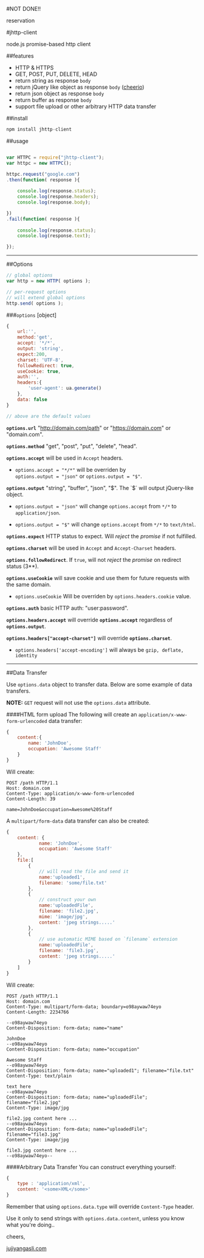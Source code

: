 #NOT DONE!!

reservation

#jhttp-client

node.js promise-based http client

##features
- HTTP & HTTPS
- GET, POST, PUT, DELETE, HEAD
- return string as response `body`
- return jQuery like object  as response `body` ([cheerio](https://www.npmjs.org/package/cheerio))
- return json object as response `body`
- return buffer as response `body`
- support file upload or other arbitrary HTTP data transfer

##install
```javascript
npm install jhttp-client
```

##usage
```javascript

var HTTPC = require("jhttp-client");
var httpc = new HTTPC();

httpc.request("google.com")
.then(function( response ){
	
	console.log(response.status);
	console.log(response.headers);
	console.log(response.body);		

})
.fail(function( response ){
	
	console.log(response.status);
	console.log(response.text);

});

```

---

##Options
```javascript
// global options
var http = new HTTP( options );

// per-request options
// will extend global options
http.send( options );
```

###`options` [object]
```javascript
{
	url:'',
	method:'get',
	accept: '*/*',
	output: 'string',
	expect:200,
	charset: 'UTF-8',
	followRedirect: true,
	useCookie: true,
	auth:'',
	headers:{
		'user-agent': ua.generate()
	},
	data: false
}

// above are the default values
```

**`options.url`** "http://domain.com/path" or "https://domain.com" or "domain.com".

**`options.method`** "get", "post", "put", "delete", "head".

**`options.accept`** will be used in `Accept` headers.

- `options.accept = "*/*"` will be overriden by <br />`options.output = "json"` or `options.output = "$"`.

**`options.output`** "string", "buffer", "json", "$". The `$` will output jQuery-like object.

- `options.output = "json"` will change `options.accept` from `*/*` to `application/json`.

- `options.output = "$"` will change `options.accept` from `*/*` to `text/html`.

**`options.expect`** HTTP status to expect. Will *reject* the *promise* if not fulfilled.

**`options.charset`** will be used in `Accept` and `Accept-Charset` headers.

**`options.followRedirect`**. If `true`, will not *reject* the *promise* on redirect status (3**).

**`options.useCookie`** will save cookie and use them for future requests with the same domain.

- `options.useCookie` Will be overriden by `options.headers.cookie` value.

**`options.auth`** basic HTTP auth: "user:password".

**`options.headers.accept`** will override **`options.accept`** regardless of **`options.output`**.

**`options.headers["accept-charset"]`** will override **`options.charset`**.

- `options.headers['accept-encoding']` will always be `gzip, deflate, identity`
---

##Data Transfer

Use `options.data` object to transfer data. Below are some example of data transfers.

**NOTE:** `GET` request will not use the `options.data` attribute.

####HTML form upload
The following will create an `application/x-www-form-urlencoded` data transfer:
```javascript
{
	content:{
		name: 'JohnDoe',
		occupation: 'Awesome Staff'
	}
}
```

Will create:
```text
POST /path HTTP/1.1
Host: domain.com
Content-Type: application/x-www-form-urlencoded
Content-Length: 39

name=JohnDoe&occupation=Awesome%20Staff
```

A `multipart/form-data` data transfer can also be created:
```javascript
{
	content: {
			name: 'JohnDoe',
			occupation: 'Awesome Staff'
	},
	file:[
		{ 
			// will read the file and send it
			name:'uploaded1',
			filename: 'some/file.txt' 
		},
		{
			// construct your own
			name:'uploadedFile',
			filename: 'file2.jpg',
			mime: 'image/jpg',
			content: 'jpeg strings.....'
		},
		{
			// use automatic MIME based on `filename` extension
			name:'uploadedFile',
			filename: 'file3.jpg',
			content: 'jpeg strings.....'
		}
	]
}
```

Will create:
```text
POST /path HTTP/1.1
Host: domain.com
Content-Type: multipart/form-data; boundary=o98aywaw74eyo
Content-Length: 2234766

--o98aywaw74eyo
Content-Disposition: form-data; name="name"

JohnDoe
--o98aywaw74eyo
Content-Disposition: form-data; name="occupation"

Awesome Staff
--o98aywaw74eyo
Content-Disposition: form-data; name="uploaded1"; filename="file.txt"
Content-Type: text/plain

text here
--o98aywaw74eyo
Content-Disposition: form-data; name="uploadedFile"; filename="file2.jpg"
Content-Type: image/jpg

file2.jpg content here ...
--o98aywaw74eyo
Content-Disposition: form-data; name="uploadedFile"; filename="file3.jpg"
Content-Type: image/jpg

file3.jpg content here ...
--o98aywaw74eyo--
```


####Arbitrary Data Transfer
You can construct everything yourself:
```javascript
{
	type : 'application/xml',
	content: '<some>XML</some>'
}
```
Remember that using `options.data.type` will override `Content-Type` header.

Use it only to send strings with `options.data.content`, unless you know what you're doing..



cheers,

[jujiyangasli.com](http://jujiyangasli.com)
